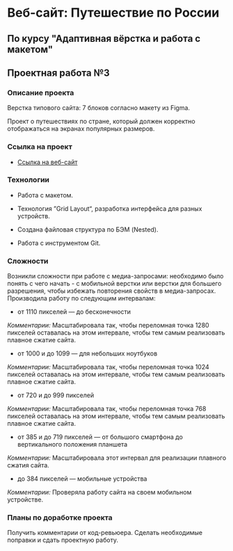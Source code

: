 # Веб-сайт: Путешествие по России
По курсу "Адаптивная вёрстка и работа с макетом"
---
## Проектная работа №3
### Описание проекта
Верстка типового сайта: 7 блоков согласно макету из Figma.

Проект о путешествиях по стране, который должен корректно отображаться на экранах популярных размеров.

### Ссылка на проект
* [Ссылка на веб-сайт](https://margaritatsaruk.github.io/russian-travel/index.html)

### Технологии
* Работа с макетом.

* Технология ”Grid Layout“, разработка интерфейса для разных устройств.

* Создана файловая структура по БЭМ (Nested).

* Работа с инструментом Git.

### Сложности
Возникли сложности при работе с медиа-запросами: необходимо было понять с чего начать - с мобильной верстки или верстки для большего разрешения, чтобы избежать повторения свойств в медиа-запросах. Производила работу по следующим интервалам:

* от 1110 пикселей — до бесконечности

*Комментарии:* Масштабировала так, чтобы переломная точка 1280 пикселей оставалась на этом интервале, чтобы тем самым реализовать плавное сжатие сайта.

* от 1000 и до 1099 — для небольших ноутбуков

*Комментарии:* Масштабировала так, чтобы переломная точка 1024 пикселей оставалась на этом интервале, чтобы тем самым реализовать плавное сжатие сайта.

* от 720 и до 999 пикселей

*Комментарии:* Масштабировала так, чтобы переломная точка 768 пикселей оставалась на этом интервале, чтобы тем самым реализовать плавное сжатие сайта.

*  от 385 и до 719 пикселей — от большого смартфона до вертикального положения планшета

*Комментарии:* Масштабировала этот интервал для реализации плавного сжатия сайта.

* до 384 пикселей — мобильные устройства

*Комментарии:* Проверяла работу сайта на своем мобильном устройстве.

### Планы по доработке проекта
Получить комментарии от код-ревьюера. Сделать необходимые поправки и сдать проектную работу.


